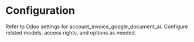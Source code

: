 # Configuration

Refer to Odoo settings for account_invoice_google_document_ai. Configure related models, access rights, and options as needed.
